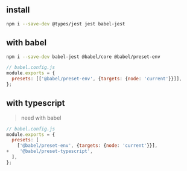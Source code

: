 ## install

```bash
npm i --save-dev @types/jest jest babel-jest
```

## with babel

```bash
npm i --save-dev babel-jest @babel/core @babel/preset-env 
```

```js
// babel.config.js
module.exports = {
  presets: [['@babel/preset-env', {targets: {node: 'current'}}]],
};
```

## with typescript

> need with babel

```js
// babel.config.js
module.exports = {
  presets: [
    ['@babel/preset-env', {targets: {node: 'current'}}],
+    '@babel/preset-typescript',
  ],
};
```